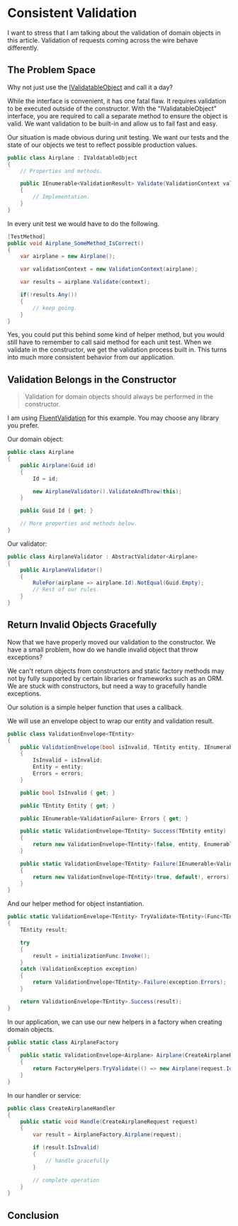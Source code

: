 # Consistent Validation

I want to stress that I am talking about the validation of domain objects in this article. Validation of requests coming across the wire behave differently.

## The Problem Space

Why not just use the [IValidatableObject](https://learn.microsoft.com/en-us/dotnet/api/system.componentmodel.dataannotations.ivalidatableobject?view=net-8.0) and call it a day?

While the interface is convenient, it has one fatal flaw. It requires validation to be executed outside of the constructor. With the "IValidatableObject" interface, you are required to call a separate method to ensure the object is valid. We want validation to be built-in and allow us to fail fast and easy.

Our situation is made obvious during unit testing. We want our tests and the state of our objects we test to reflect possible production values.

```csharp
public class Airplane : IValdatableObject
{
    // Properties and methods.

    public IEnumerable<ValidationResult> Validate(ValidationContext validationContext)
    {
        // Implementation.
    }
}
```

In every unit test we would have to do the following.

```csharp
[TestMethod]
public void Airplane_SomeMethod_IsCorrect()
{
    var airplane = new Airplane();

    var validationContext = new ValidationContext(airplane);

    var results = airplane.Validate(context);

    if(!results.Any())
    {
        // keep going.
    }
}
```

Yes, you could put this behind some kind of helper method, but you would still have to remember to call said method for each unit test. When we validate in the constructor, we get the validation process built in. This turns into much more consistent behavior from our application.

## Validation Belongs in the Constructor

> Validation for domain objects should always be performed in the constructor.

I am using [FluentValidation](https://docs.fluentvalidation.net/en/latest/) for this example. You may choose any library you prefer.

Our domain object:

```csharp
public class Airplane
{
    public Airplane(Guid id)
    {
        Id = id;

        new AirplaneValidator().ValidateAndThrow(this);
    }

    public Guid Id { get; }

    // More properties and methods below.
}
```

Our validator:

```csharp
public class AirplaneValidator : AbstractValidator<Airplane>
{
    public AirplaneValidator()
    {
        RuleFor(airplane => airplane.Id).NotEqual(Guid.Empty);
        // Rest of our rules.
    }
}
```

## Return Invalid Objects Gracefully

Now that we have properly moved our validation to the constructor. We have a small problem, how do we handle invalid object that throw exceptions?

We can't return objects from constructors and static factory methods may not by fully supported by certain libraries or frameworks such as an ORM. We are stuck with constructors, but need a way to gracefully handle exceptions.

Our solution is a simple helper function that uses a callback.

We will use an envelope object to wrap our entity and validation result.

```csharp
public class ValidationEnvelope<TEntity>
{
    public ValidationEnvelope(bool isInvalid, TEntity entity, IEnumerable<ValidationFailure> errors)
    {
        IsInvalid = isInvalid;
        Entity = entity;
        Errors = errors;
    }

    public bool IsInvalid { get; }

    public TEntity Entity { get; }

    public IEnumerable<ValidationFailure> Errors { get; }

    public static ValidationEnvelope<TEntity> Success(TEntity entity)
    {
        return new ValidationEnvelope<TEntity>(false, entity, Enumerable.Empty<ValidationFailure>());
    }

    public static ValidationEnvelope<TEntity> Failure(IEnumerable<ValidationFailure> errors)
    {
        return new ValidationEnvelope<TEntity>(true, default!, errors);
    }
}
```

And our helper method for object instantiation.

```csharp
public static ValidationEnvelope<TEntity> TryValidate<TEntity>(Func<TEntity> initializationFunc)
{
    TEntity result;

    try
    {
        result = initializationFunc.Invoke();
    }
    catch (ValidationException exception)
    {
        return ValidationEnvelope<TEntity>.Failure(exception.Errors);
    }

    return ValidationEnvelope<TEntity>.Success(result);
}
```

In our application, we can use our new helpers in a factory when creating domain objects.

```csharp
public static class AirplaneFactory
{
    public static ValidationEnvelope<Airplane> Airplane(CreateAirplaneRequest request)
    {
        return FactoryHelpers.TryValidate(() => new Airplane(request.Id));
    }
}
```

In our handler or service:

```csharp
public class CreateAirplaneHandler
{
    public static void Handle(CreateAirplaneRequest request)
    {
        var result = AirplaneFactory.Airplane(request);

        if (result.IsInvalid)
        {
            // handle gracefully
        }

        // complete operation
    }
}
```

## Conclusion

